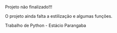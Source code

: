 Projeto não finalizado!!!

O projeto ainda falta a estilização e algumas funções.

Trabalho de Python - Estácio Parangaba
